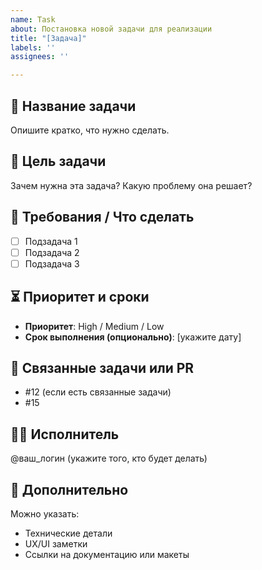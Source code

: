 ```yaml
---
name: Task
about: Постановка новой задачи для реализации
title: "[Задача]"
labels: ''
assignees: ''

---
```


## 🧾 Название задачи

Опишите кратко, что нужно сделать.

## 🎯 Цель задачи

Зачем нужна эта задача? Какую проблему она решает?

## 🧩 Требования / Что сделать

- [ ] Подзадача 1
- [ ] Подзадача 2
- [ ] Подзадача 3

## ⏳ Приоритет и сроки

- **Приоритет**: High / Medium / Low
- **Срок выполнения (опционально)**: [укажите дату]

## 🔗 Связанные задачи или PR

- #12 (если есть связанные задачи)
- #15

## 🧑‍💻 Исполнитель

@ваш_логин (укажите того, кто будет делать)

## 📌 Дополнительно

Можно указать:
- Технические детали
- UX/UI заметки
- Ссылки на документацию или макеты
